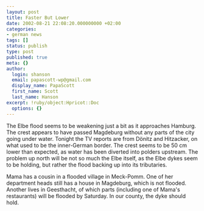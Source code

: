 ```yaml
---
layout: post
title: Faster But Lower
date: 2002-08-21 22:08:20.000000000 +02:00
categories:
- german news
tags: []
status: publish
type: post
published: true
meta: {}
author:
  login: shanson
  email: papascott-wp@gmail.com
  display_name: PapaScott
  first_name: Scott
  last_name: Hanson
excerpt: !ruby/object:Hpricot::Doc
  options: {}
---
```

<p>The Elbe flood seems to be weakening just a bit as it approaches Hamburg. The crest appears to have passed Magdeburg without any parts of the city going under water. Tonight the TV reports are from Dönitz and Hitzacker, on what used to be the inner-German border. The crest seems to be 50 cm lower than expected, as water has been diverted into polders upstream. The problem up north will be not so much the Elbe itself, as the Elbe dykes seem to be holding, but rather the flood backing up into its tributaries. </p>
<p>Mama has a cousin in a flooded village in Meck-Pomm. One of her department heads still has a house in Magdeburg, which is not flooded. Another lives in Geesthacht, of which parts (including one of Mama's restaurants) will be flooded by Saturday. In our county, the dyke should hold.</p>

